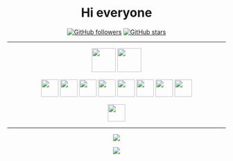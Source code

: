 <h1 align="center">
  Hi everyone
</h1> 

<!--[Snake animation](https://github.com/gabrielpondaco/gabrielpondaco/blob/output/github-contribution-grid-snake.svg) -->

<!-- ![GitHub stars](https://img.shields.io/github/stars/EmreGuven?style=social) -->
<div align="center">

[![GitHub followers](https://img.shields.io/github/followers/EmreGuven?style=flat&logo=github)](https://github.com/EmreGuven?tab=followers)
[![GitHub stars](https://img.shields.io/github/stars/EmreGuven?style=flat&logo=github&)](https://github.com/EmreGuven?tab=repositories)
<!--- [![Github visitors](https://visitor-badge.glitch.me/badge?page_id=EmreGuven.visitor-badge)](https://gitHub.com/EmreGuven) -->

<!-- <img src="https://c.tenor.com/GKlLEY5omHwAAAAC/bored-anime.gif"> -->
<hr>


[//]: # (## ⬇️ Contact me via these platforms!)


<a href="https://www.linkedin.com/in/emregven/" target="_blank"><img src="https://user-images.githubusercontent.com/61664693/116171176-f19f5b00-a710-11eb-84e9-b16771b30e2d.png" width="55x"></img></a>
<a href="mailto:EmreGuven@gmail.com" target="_blank"><img src="https://user-images.githubusercontent.com/61664693/116171180-f237f180-a710-11eb-9aea-560e6d4490b7.png" width="55px"></img></a>
<!--<a href="https://www.twitter.com/eguven76" target="_blank"><img src="https://user-images.githubusercontent.com/61664693/116171179-f237f180-a710-11eb-9ff4-3b3935c74d44.png" width="55px"></img></a>
<a href="https://www.instagram.com/emrgvn__" target="_blank"><img src="https://user-images.githubusercontent.com/61664693/116333770-b702f480-a7dc-11eb-8654-0378659e4719.png" width="55px"></img></a> -->





<a href="https://www.javascript.com/"><img src="https://user-images.githubusercontent.com/61664693/116169142-b569fb80-a70c-11eb-8de0-029cbc2b2aef.png" width="40px"></img></a>
<a href="https://en.wikipedia.org/wiki/HTML5"><img src="https://user-images.githubusercontent.com/61664693/116169137-b4d16500-a70c-11eb-86b9-304ea63ba9d1.png" width="40px"></img></a>
<a href="https://en.wikipedia.org/wiki/CSS"><img src="https://user-images.githubusercontent.com/61664693/116169139-b569fb80-a70c-11eb-8df4-4fa9be0bebe3.png" width="40px"></img></a>
<a href="https://nodejs.org/en/" ><img src="https://user-images.githubusercontent.com/61664693/116169136-b4d16500-a70c-11eb-8418-48daba4e08ef.png" width="40px"></img></a>
<a href="https://angular.io/" ><img src="https://user-images.githubusercontent.com/61664693/116169133-b438ce80-a70c-11eb-8e91-4d57e3f94851.png" width="40px"></img></a>
<a href="https://www.typescriptlang.org/"><img src="https://user-images.githubusercontent.com/61664693/116169149-b6029200-a70c-11eb-9169-e68b84f77b9c.png" width="40px"></img></a>
<a href="https://reactjs.org/" ><img src="https://user-images.githubusercontent.com/61664693/116169130-b3a03800-a70c-11eb-9a72-bc4842458b80.png" width="40px"></img></a>
<a href="https://firebase.google.com/" ><img src="https://user-images.githubusercontent.com/61664693/116169154-b69b2880-a70c-11eb-8220-18127bb1e9a8.png" width="40px"></img></a>
  <!--<a href="https://www.java.com/"><img src="https://user-images.githubusercontent.com/61664693/116169128-b3a03800-a70c-11eb-8fbe-55a5c4ad2689.png" width="40px"></img></a>
<a href="https://spring.io/" ><img src="https://user-images.githubusercontent.com/61664693/117315252-3012e380-ae90-11eb-9b64-1e3affd3b07d.png" width="40px"></img></a> 
<a href="https://docs.microsoft.com/en-us/dotnet/csharp/"><img src="https://user-images.githubusercontent.com/61664693/116169150-b6029200-a70c-11eb-9921-7069d54849ae.png" width="40px"></img></a> -->
<a href="https://docs.microsoft.com/en-us/dotnet/"><img src="https://user-images.githubusercontent.com/61664693/116169144-b569fb80-a70c-11eb-8e31-211ff32c07b5.png" width="40px"></img></a>
<hr>

<p align="center">
  <p>
    <a href="https://github.com/EmreGuven" target="_blank">
    <img src="https://github-readme-stats.vercel.app/api?username=EmreGuven&count_private=true&show_icons=true&theme=nord">
      </a>
</p>
  <p>
  <a href="https://github.com/EmreGuven" target="_blank">
  <img align="center" src="https://github-readme-streak-stats.herokuapp.com?user=EmreGuven&theme=nord&date_format=j%20M%5B%20Y%5D" />
  </a>
  </p>

<!-- [![willianrod's wakatime stats](https://github-readme-stats.vercel.app/api/wakatime?username=torukobyte&theme=nord&v=2&layout=compact&langs_count=10&hide=Markdown,Config,xml,yaml,json,Cocoa,Solution+file,Csproj,textmate,Gitignore+file,Other,Text,cshtml,Groovy,IL,AUTO_DETECTED,csharp,Jsonc,Publish+Profile+file)](https://github.com/EmreGuven) -->


  <!-- <p>
  <a href="https://github.com/EmreGuven?tab=repositories" target="_blank">
  <img src="https://github-readme-stats.vercel.app/api/top-langs/?username=EmreGuven&layout=compact&show_icons=true&theme=nord">
  </a>
  </p> -->

  <!-- [![Ashutosh's github activity graph](https://github-readme-activity-graph.cyclic.app/graph?username=EmreGuven&theme=nord)](https://github.com/EmreGuven) -->
</div>


